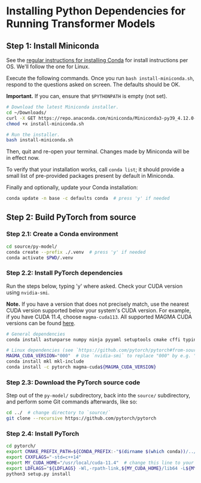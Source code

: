 # Installing Python Dependencies for Running Transformer Models

## Step 1: Install Miniconda

See the [regular instructions for installing Conda](https://docs.conda.io/projects/conda/en/latest/user-guide/install/index.html#regular-installation) for install instructions per OS. We'll follow the one for Linux.

Execute the following commands. Once you run `bash install-miniconda.sh`, respond to the questions asked on screen. The defaults should be OK.

**Important.** If you can, ensure that `$PYTHONPATH` is empty (not set).

```sh
# Download the latest Miniconda installer.
cd ~/Downloads/
curl -X GET https://repo.anaconda.com/miniconda/Miniconda3-py39_4.12.0-Linux-x86_64.sh --output install-miniconda.sh
chmod +x install-miniconda.sh

# Run the installer.
bash install-miniconda.sh
```

Then, quit and re-open your terminal. Changes made by Miniconda will be in effect now.

To verify that your installation works, call `conda list`; it should provide a small list of pre-provided packages present by default in Miniconda.

Finally and optionally, update your Conda installation:

```sh
conda update -n base -c defaults conda  # press 'y' if needed
```

## Step 2: Build PyTorch from source

### Step 2.1: Create a Conda environment

```sh
cd source/py-model/
conda create --prefix ./.venv  # press 'y' if needed
conda activate $PWD/.venv
```

### Step 2.2: Install PyTorch dependencies

Run the steps below, typing 'y' where asked. Check your CUDA version using `nvidia-smi`.

**Note.** If you have a version that does not precisely match, use the nearest CUDA version supported below your system's CUDA version. For example, if you have CUDA 11.4, choose `magma-cuda113`. All supported MAGMA CUDA versions can be found [here](https://anaconda.org/pytorch/repo).

```sh
# General dependencies
conda install astunparse numpy ninja pyyaml setuptools cmake cffi typing_extensions future six requests dataclasses

# Linux dependencies (see `https://github.com/pytorch/pytorch#from-source` for other OSes).
MAGMA_CUDA_VERSION="000"  # Use `nvidia-smi` to replace "000" by e.g. "113".
conda install mkl mkl-include
conda install -c pytorch magma-cuda${MAGMA_CUDA_VERSION}
```

### Step 2.3: Download the PyTorch source code

Step out of the `py-model/` subdirectory, back into the `source/` subdirectory, and perform some Git commands afterwards, like so:

```sh
cd ../  # change directory to `source/`
git clone --recursive https://github.com/pytorch/pytorch
```

### Step 2.4: Install PyTorch

```sh
cd pytorch/
export CMAKE_PREFIX_PATH=${CONDA_PREFIX:-"$(dirname $(which conda))/../"}
export CXXFLAGS="-std=c++14"
export MY_CUDA_HOME="/usr/local/cuda-11.4"  # change this line to your CUDA location
export LDFLAGS="${LDFLAGS} -Wl,-rpath-link,${MY_CUDA_HOME}/lib64 -L${MY_CUDA_HOME}/lib64"
python3 setup.py install
```


